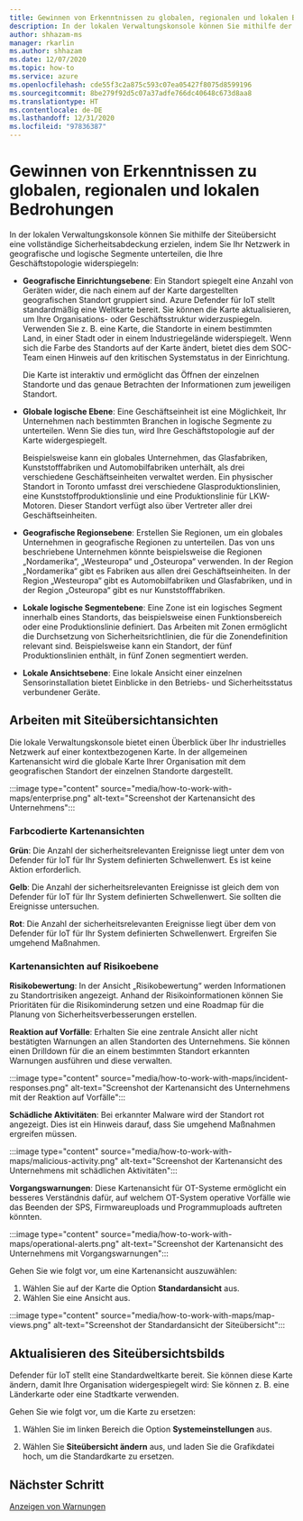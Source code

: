 ```yaml
---
title: Gewinnen von Erkenntnissen zu globalen, regionalen und lokalen Bedrohungen
description: In der lokalen Verwaltungskonsole können Sie mithilfe der Siteübersicht Erkenntnisse zu globalen, regionalen und lokalen Bedrohungen gewinnen.
author: shhazam-ms
manager: rkarlin
ms.author: shhazam
ms.date: 12/07/2020
ms.topic: how-to
ms.service: azure
ms.openlocfilehash: cde55f3c2a875c593c07ea05427f8075d8599196
ms.sourcegitcommit: 8be279f92d5c07a37adfe766dc40648c673d8aa8
ms.translationtype: HT
ms.contentlocale: de-DE
ms.lasthandoff: 12/31/2020
ms.locfileid: "97836387"
---
```

# <a name="gain-insight-into-global-regional-and-local-threats"></a>Gewinnen von Erkenntnissen zu globalen, regionalen und lokalen Bedrohungen

In der lokalen Verwaltungskonsole können Sie mithilfe der Siteübersicht eine vollständige Sicherheitsabdeckung erzielen, indem Sie Ihr Netzwerk in geografische und logische Segmente unterteilen, die Ihre Geschäftstopologie widerspiegeln:

- **Geografische Einrichtungsebene**: Ein Standort spiegelt eine Anzahl von Geräten wider, die nach einem auf der Karte dargestellten geografischen Standort gruppiert sind. Azure Defender für IoT stellt standardmäßig eine Weltkarte bereit. Sie können die Karte aktualisieren, um Ihre Organisations- oder Geschäftsstruktur widerzuspiegeln. Verwenden Sie z. B. eine Karte, die Standorte in einem bestimmten Land, in einer Stadt oder in einem Industriegelände widerspiegelt. Wenn sich die Farbe des Standorts auf der Karte ändert, bietet dies dem SOC-Team einen Hinweis auf den kritischen Systemstatus in der Einrichtung.

  Die Karte ist interaktiv und ermöglicht das Öffnen der einzelnen Standorte und das genaue Betrachten der Informationen zum jeweiligen Standort.

- **Globale logische Ebene**: Eine Geschäftseinheit ist eine Möglichkeit, Ihr Unternehmen nach bestimmten Branchen in logische Segmente zu unterteilen. Wenn Sie dies tun, wird Ihre Geschäftstopologie auf der Karte widergespiegelt.

  Beispielsweise kann ein globales Unternehmen, das Glasfabriken, Kunststofffabriken und Automobilfabriken unterhält, als drei verschiedene Geschäftseinheiten verwaltet werden. Ein physischer Standort in Toronto umfasst drei verschiedene Glasproduktionslinien, eine Kunststoffproduktionslinie und eine Produktionslinie für LKW-Motoren. Dieser Standort verfügt also über Vertreter aller drei Geschäftseinheiten.

- **Geografische Regionsebene**: Erstellen Sie Regionen, um ein globales Unternehmen in geografische Regionen zu unterteilen. Das von uns beschriebene Unternehmen könnte beispielsweise die Regionen „Nordamerika“, „Westeuropa“ und „Osteuropa“ verwenden. In der Region „Nordamerika“ gibt es Fabriken aus allen drei Geschäftseinheiten. In der Region „Westeuropa“ gibt es Automobilfabriken und Glasfabriken, und in der Region „Osteuropa“ gibt es nur Kunststofffabriken.

- **Lokale logische Segmentebene**: Eine Zone ist ein logisches Segment innerhalb eines Standorts, das beispielsweise einen Funktionsbereich oder eine Produktionslinie definiert. Das Arbeiten mit Zonen ermöglicht die Durchsetzung von Sicherheitsrichtlinien, die für die Zonendefinition relevant sind. Beispielsweise kann ein Standort, der fünf Produktionslinien enthält, in fünf Zonen segmentiert werden.

- **Lokale Ansichtsebene**: Eine lokale Ansicht einer einzelnen Sensorinstallation bietet Einblicke in den Betriebs- und Sicherheitsstatus verbundener Geräte.

## <a name="work-with-site-map-views"></a>Arbeiten mit Siteübersichtansichten

Die lokale Verwaltungskonsole bietet einen Überblick über Ihr industrielles Netzwerk auf einer kontextbezogenen Karte. In der allgemeinen Kartenansicht wird die globale Karte Ihrer Organisation mit dem geografischen Standort der einzelnen Standorte dargestellt.

:::image type="content" source="media/how-to-work-with-maps/enterprise.png" alt-text="Screenshot der Kartenansicht des Unternehmens":::

### <a name="color-coded-map-views"></a>Farbcodierte Kartenansichten

**Grün**: Die Anzahl der sicherheitsrelevanten Ereignisse liegt unter dem von Defender für IoT für Ihr System definierten Schwellenwert. Es ist keine Aktion erforderlich.

**Gelb**: Die Anzahl der sicherheitsrelevanten Ereignisse ist gleich dem von Defender für IoT für Ihr System definierten Schwellenwert. Sie sollten die Ereignisse untersuchen.  

**Rot**: Die Anzahl der sicherheitsrelevanten Ereignisse liegt über dem von Defender für IoT für Ihr System definierten Schwellenwert. Ergreifen Sie umgehend Maßnahmen.

### <a name="risk-level-map-views"></a>Kartenansichten auf Risikoebene

**Risikobewertung**: In der Ansicht „Risikobewertung“ werden Informationen zu Standortrisiken angezeigt. Anhand der Risikoinformationen können Sie Prioritäten für die Risikominderung setzen und eine Roadmap für die Planung von Sicherheitsverbesserungen erstellen.

**Reaktion auf Vorfälle**: Erhalten Sie eine zentrale Ansicht aller nicht bestätigten Warnungen an allen Standorten des Unternehmens. Sie können einen Drilldown für die an einem bestimmten Standort erkannten Warnungen ausführen und diese verwalten.

:::image type="content" source="media/how-to-work-with-maps/incident-responses.png" alt-text="Screenshot der Kartenansicht des Unternehmens mit der Reaktion auf Vorfälle":::

**Schädliche Aktivitäten**: Bei erkannter Malware wird der Standort rot angezeigt. Dies ist ein Hinweis darauf, dass Sie umgehend Maßnahmen ergreifen müssen.

:::image type="content" source="media/how-to-work-with-maps/malicious-activity.png" alt-text="Screenshot der Kartenansicht des Unternehmens mit schädlichen Aktivitäten":::

**Vorgangswarnungen**: Diese Kartenansicht für OT-Systeme ermöglicht ein besseres Verständnis dafür, auf welchem OT-System operative Vorfälle wie das Beenden der SPS, Firmwareuploads und Programmuploads auftreten könnten.

:::image type="content" source="media/how-to-work-with-maps/operational-alerts.png" alt-text="Screenshot der Kartenansicht des Unternehmens mit Vorgangswarnungen":::

Gehen Sie wie folgt vor, um eine Kartenansicht auszuwählen:

1. Wählen Sie auf der Karte die Option **Standardansicht** aus.
2. Wählen Sie eine Ansicht aus.

:::image type="content" source="media/how-to-work-with-maps/map-views.png" alt-text="Screenshot der Standardansicht der Siteübersicht":::

## <a name="update-the-site-map-image"></a>Aktualisieren des Siteübersichtsbilds

Defender für IoT stellt eine Standardweltkarte bereit. Sie können diese Karte ändern, damit Ihre Organisation widergespiegelt wird: Sie können z. B. eine Länderkarte oder eine Stadtkarte verwenden. 

Gehen Sie wie folgt vor, um die Karte zu ersetzen:

1. Wählen Sie im linken Bereich die Option **Systemeinstellungen** aus.

2. Wählen Sie **Siteübersicht ändern** aus, und laden Sie die Grafikdatei hoch, um die Standardkarte zu ersetzen.

## <a name="next-step"></a>Nächster Schritt

[Anzeigen von Warnungen](how-to-view-alerts.md)
